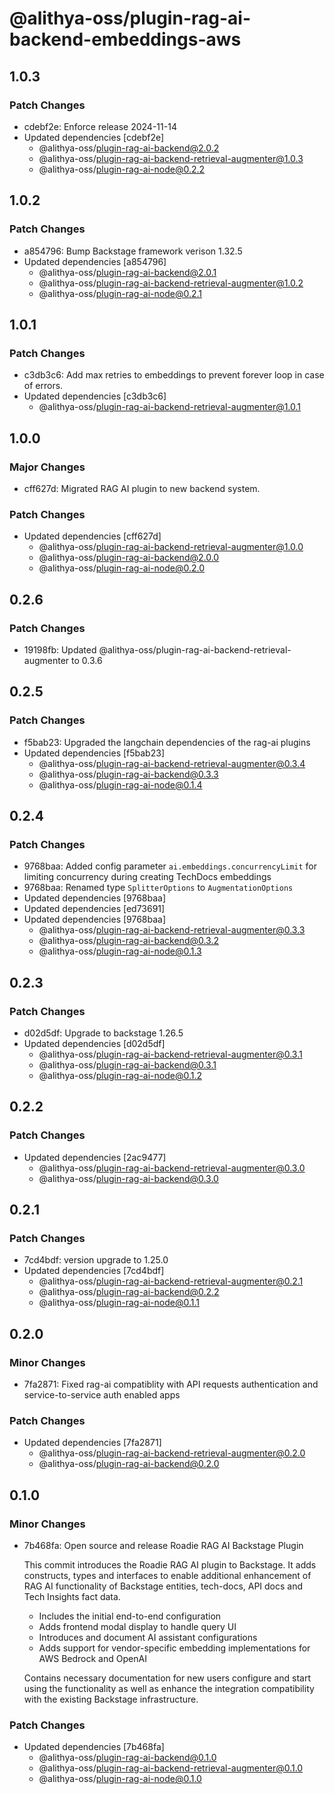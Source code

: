 # @alithya-oss/plugin-rag-ai-backend-embeddings-aws

## 1.0.3

### Patch Changes

- cdebf2e: Enforce release 2024-11-14
- Updated dependencies [cdebf2e]
  - @alithya-oss/plugin-rag-ai-backend@2.0.2
  - @alithya-oss/plugin-rag-ai-backend-retrieval-augmenter@1.0.3
  - @alithya-oss/plugin-rag-ai-node@0.2.2

## 1.0.2

### Patch Changes

- a854796: Bump Backstage framework verison 1.32.5
- Updated dependencies [a854796]
  - @alithya-oss/plugin-rag-ai-backend@2.0.1
  - @alithya-oss/plugin-rag-ai-backend-retrieval-augmenter@1.0.2
  - @alithya-oss/plugin-rag-ai-node@0.2.1

## 1.0.1

### Patch Changes

- c3db3c6: Add max retries to embeddings to prevent forever loop in case of errors.
- Updated dependencies [c3db3c6]
  - @alithya-oss/plugin-rag-ai-backend-retrieval-augmenter@1.0.1

## 1.0.0

### Major Changes

- cff627d: Migrated RAG AI plugin to new backend system.

### Patch Changes

- Updated dependencies [cff627d]
  - @alithya-oss/plugin-rag-ai-backend-retrieval-augmenter@1.0.0
  - @alithya-oss/plugin-rag-ai-backend@2.0.0
  - @alithya-oss/plugin-rag-ai-node@0.2.0

## 0.2.6

### Patch Changes

- 19198fb: Updated @alithya-oss/plugin-rag-ai-backend-retrieval-augmenter to 0.3.6

## 0.2.5

### Patch Changes

- f5bab23: Upgraded the langchain dependencies of the rag-ai plugins
- Updated dependencies [f5bab23]
  - @alithya-oss/plugin-rag-ai-backend-retrieval-augmenter@0.3.4
  - @alithya-oss/plugin-rag-ai-backend@0.3.3
  - @alithya-oss/plugin-rag-ai-node@0.1.4

## 0.2.4

### Patch Changes

- 9768baa: Added config parameter `ai.embeddings.concurrencyLimit` for limiting concurrency during creating TechDocs embeddings
- 9768baa: Renamed type `SplitterOptions` to `AugmentationOptions`
- Updated dependencies [9768baa]
- Updated dependencies [ed73691]
- Updated dependencies [9768baa]
  - @alithya-oss/plugin-rag-ai-backend-retrieval-augmenter@0.3.3
  - @alithya-oss/plugin-rag-ai-backend@0.3.2
  - @alithya-oss/plugin-rag-ai-node@0.1.3

## 0.2.3

### Patch Changes

- d02d5df: Upgrade to backstage 1.26.5
- Updated dependencies [d02d5df]
  - @alithya-oss/plugin-rag-ai-backend-retrieval-augmenter@0.3.1
  - @alithya-oss/plugin-rag-ai-backend@0.3.1
  - @alithya-oss/plugin-rag-ai-node@0.1.2

## 0.2.2

### Patch Changes

- Updated dependencies [2ac9477]
  - @alithya-oss/plugin-rag-ai-backend-retrieval-augmenter@0.3.0
  - @alithya-oss/plugin-rag-ai-backend@0.3.0

## 0.2.1

### Patch Changes

- 7cd4bdf: version upgrade to 1.25.0
- Updated dependencies [7cd4bdf]
  - @alithya-oss/plugin-rag-ai-backend-retrieval-augmenter@0.2.1
  - @alithya-oss/plugin-rag-ai-backend@0.2.2
  - @alithya-oss/plugin-rag-ai-node@0.1.1

## 0.2.0

### Minor Changes

- 7fa2871: Fixed rag-ai compatiblity with API requests authentication and service-to-service auth enabled apps

### Patch Changes

- Updated dependencies [7fa2871]
  - @alithya-oss/plugin-rag-ai-backend-retrieval-augmenter@0.2.0
  - @alithya-oss/plugin-rag-ai-backend@0.2.0

## 0.1.0

### Minor Changes

- 7b468fa: Open source and release Roadie RAG AI Backstage Plugin

  This commit introduces the Roadie RAG AI plugin to Backstage. It adds constructs, types and interfaces to enable additional enhancement of RAG AI functionality of Backstage entities, tech-docs, API docs and Tech Insights fact data.

  - Includes the initial end-to-end configuration
  - Adds frontend modal display to handle query UI
  - Introduces and document AI assistant configurations
  - Adds support for vendor-specific embedding implementations for AWS Bedrock and OpenAI

  Contains necessary documentation for new users configure and start using the functionality as well as enhance the integration compatibility with the existing Backstage infrastructure.

### Patch Changes

- Updated dependencies [7b468fa]
  - @alithya-oss/plugin-rag-ai-backend@0.1.0
  - @alithya-oss/plugin-rag-ai-backend-retrieval-augmenter@0.1.0
  - @alithya-oss/plugin-rag-ai-node@0.1.0
